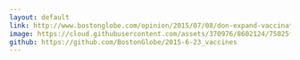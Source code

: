 ```yaml
---
layout: default
link: http://www.bostonglobe.com/opinion/2015/07/08/don-expand-vaccination-exemptions/9pADbW5OnVXo8uaAdY5FSI/story.html
image: https://cloud.githubusercontent.com/assets/370976/8602124/75025f2e-263e-11e5-9f52-3e4eaf10ca96.png
github: https://github.com/BostonGlobe/2015-6-23_vaccines
---
```

